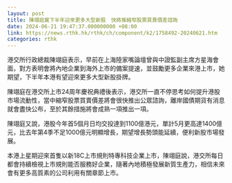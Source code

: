 ```yaml
---
layout: post
title: 陳翊庭冀下半年迎來更多大型新股　快將推縮窄股票買賣價差諮詢
date: 2024-06-21 19:47:37.000000000 +08:00
link: https://news.rthk.hk/rthk/ch/component/k2/1758492-20240621.htm
categories: rthk
---
```


港交所行政總裁陳翊庭表示，早前在上海陸家嘴論壇曾與中證監副主席方星海會面，對方表明會將內地企業到海外上市的備案提速，並鼓勵更多企業來港上市，她期望，下半年本港有望迎來更多大型新股掛牌。

陳翊庭在港交所上市24周年慶祝典禮後表示，港交所一直不停思考如何提升港股市場流動性，當中縮窄股票買賣價差將會很快推出公眾諮詢，離岸國債期貨有消息就會盡快公布，至於其餘措施將會成熟一項推出一項。

陳翊庭又說，港股今年首5個月日均交投達到1100億港元，單計5月更高達1400億元，比去年第4季不足1000億元明顯增長，期望增長勢頭能延續，便利新股市場發展。

本港上星期迎來首隻以新18C上市規則特專科技企業上市，陳翊庭說，港交所每日都會持續檢視上市規則能否服務好企業，隨著內地積極發展新質生產力，相信未來會有更多高質素的公司利用有關章節上市。
